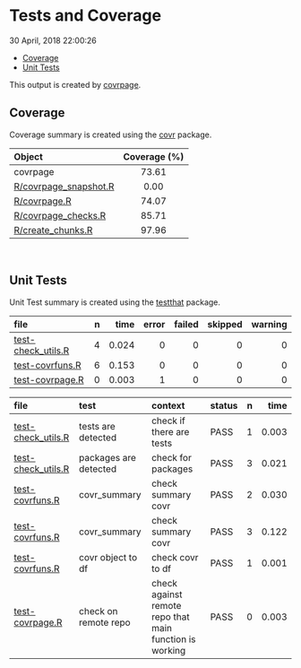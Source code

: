 Tests and Coverage
================
30 April, 2018 22:00:26

-   [Coverage](#coverage)
-   [Unit Tests](#unit-tests)

This output is created by [covrpage](https://github.com/yonicd/covrpage).

Coverage
--------

Coverage summary is created using the [covr](https://github.com/r-lib/covr) package.

| Object                                             | Coverage (%) |
|:---------------------------------------------------|:------------:|
| covrpage                                           |     73.61    |
| [R/covrpage\_snapshot.R](../R/covrpage_snapshot.R) |     0.00     |
| [R/covrpage.R](../R/covrpage.R)                    |     74.07    |
| [R/covrpage\_checks.R](../R/covrpage_checks.R)     |     85.71    |
| [R/create\_chunks.R](../R/create_chunks.R)         |     97.96    |

<br>

Unit Tests
----------

Unit Test summary is created using the [testthat](https://github.com/r-lib/testthat) package.

| file                                               |    n|   time|  error|  failed|  skipped|  warning|
|:---------------------------------------------------|----:|------:|------:|-------:|--------:|--------:|
| [test-check\_utils.R](testthat/test-check_utils.R) |    4|  0.024|      0|       0|        0|        0|
| [test-covrfuns.R](testthat/test-covrfuns.R)        |    6|  0.153|      0|       0|        0|        0|
| [test-covrpage.R](testthat/test-covrpage.R)        |    0|  0.003|      1|       0|        0|        0|

| file                                               | test                  | context                                                 | status |    n|   time|
|:---------------------------------------------------|:----------------------|:--------------------------------------------------------|:-------|----:|------:|
| [test-check\_utils.R](testthat/test-check_utils.R) | tests are detected    | check if there are tests                                | PASS   |    1|  0.003|
| [test-check\_utils.R](testthat/test-check_utils.R) | packages are detected | check for packages                                      | PASS   |    3|  0.021|
| [test-covrfuns.R](testthat/test-covrfuns.R)        | covr\_summary         | check summary covr                                      | PASS   |    2|  0.030|
| [test-covrfuns.R](testthat/test-covrfuns.R)        | covr\_summary         | check summary covr                                      | PASS   |    3|  0.122|
| [test-covrfuns.R](testthat/test-covrfuns.R)        | covr object to df     | check covr to df                                        | PASS   |    1|  0.001|
| [test-covrpage.R](testthat/test-covrpage.R)        | check on remote repo  | check against remote repo that main function is working | PASS   |    0|  0.003|
